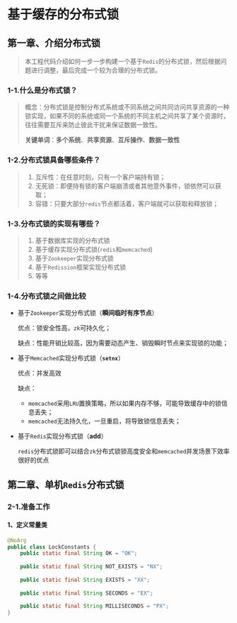# 基于缓存的分布式锁

## 第一章、介绍分布式锁

> 本工程代码介绍如何一步一步构建一个基于`Redis`的分布式锁，然后根据问题进行调整，最后完成一个较为合理的分布式锁。

### 1-1.什么是分布式锁？

> 概念：分布式锁是控制分布式系统或不同系统之间共同访问共享资源的一种锁实现，如果不同的系统或同一个系统的不同主机之间共享了某个资源时，往往需要互斥来防止彼此干扰来保证数据一致性。 
>
> **关键单词**：**多个系统**、**共享资源**、**互斥操作**、**数据一致性**

### 1-2.分布式锁具备哪些条件？

> 1. 互斥性：在任意时刻，只有一个客户端持有锁；
> 2. 无死锁：即便持有锁的客户端崩溃或者其他意外事件，锁依然可以获取；
> 3. 容错：只要大部分`redis`节点都活着，客户端就可以获取和释放锁；

### 1-3.分布式锁的实现有哪些？

> 1. 基于数据库实现的分布式锁
> 2. 基于缓存实现分布式锁(`redis`和`memcached`)
> 3. 基于`Zookeeper`实现分布式锁
> 4. 基于`Redission`框架实现分布式锁
> 5. 等等

### 1-4.分布式锁之间做比较

- 基于`Zookeeper`实现分布式锁（**瞬间临时有序节点**）

  优点：锁安全性高，`zk`可持久化；

  缺点：性能开销比较高，因为需要动态产生、销毁瞬时节点来实现锁的功能；

- 基于`Memcached`实现分布式锁（**`setnx`**）

  优点：并发高效

  缺点：

  - `memcached`采用`LRU`置换策略，所以如果内存不够，可能导致缓存中的锁信息丢失；
  - `memcached`无法持久化，一旦重启，将导致锁信息丢失；

- 基于`Redis`实现分布式锁（**add**）

   `redis`分布式锁即可以结合`zk`分布式锁锁高度安全和`memcached`并发场景下效率很好的优点 

## 第二章、单机`Redis`分布式锁

### 2-1.准备工作

#### 1、定义常量类

```java
@NoArg
public class LockConstants {
    public static final String OK = "OK";
    
    public static final String NOT_EXISTS = "NX";
    
    public static final String EXISTS = "XX";
    
    public static final String SECONDS = "EX";
    
    public static final String MILLISECONDS = "PX";
}
```

